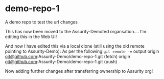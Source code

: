 # demo-repo-1
A demo repo to test the url changes

This has now been moved to the Assurity-Demoted organsation.... I'm editing this in the Web UI!

And now I have edited this via a local clone (still using the old remote pointing to Assurity-Demo):
As per the following `git remote -v` output
origin	git@github.com:Assurity-Demo/demo-repo-1.git (fetch)
origin	git@github.com:Assurity-Demo/demo-repo-1.git (push)

Now adding further changes after transferring ownership to Assurity org!
